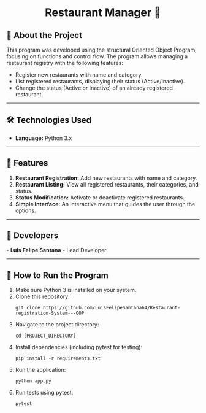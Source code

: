 <h1 align="center">Restaurant Manager 🍴</h1>

<h2>📜 About the Project</h2>
<p>
This program was developed using the structural Oriented Object Program, focusing on functions and control flow. The program allows managing a restaurant registry with the following features:
<ul>
  <li>Register new restaurants with name and category.</li>
  <li>List registered restaurants, displaying their status (Active/Inactive).</li>
  <li>Change the status (Active or Inactive) of an already registered restaurant.</li>
</ul>
</p>

---

<h2>🛠 Technologies Used</h2>
<ul>
  <li><b>Language:</b> Python 3.x</li>
</ul>

---

<h2>🚀 Features</h2>
<ol>
  <li><b>Restaurant Registration:</b> Add new restaurants with name and category.</li>
  <li><b>Restaurant Listing:</b> View all registered restaurants, their categories, and status.</li>
  <li><b>Status Modification:</b> Activate or deactivate registered restaurants.</li>
  <li><b>Simple Interface:</b> An interactive menu that guides the user through the options.</li>
</ol>

---

<h2>👥 Developers</h2>
<p>- <b>Luis Felipe Santana</b> - Lead Developer</p>

---

<h2>📝 How to Run the Program</h2>
<ol>
  <li>Make sure Python 3 is installed on your system.</li>
  <li>Clone this repository:
    <pre><code>git clone https://github.com/LuisFelipeSantana64/Restaurant-registration-System---OOP
</code></pre>
  </li>
  <li>Navigate to the project directory:
    <pre><code>cd [PROJECT_DIRECTORY]</code></pre>
  </li>
  <li>Install dependencies (including pytest for testing):
    <pre><code>pip install -r requirements.txt</code></pre>
  </li>
  <li>Run the application:
    <pre><code>python app.py</code></pre>
  </li>
  <li>Run tests using pytest:
    <pre><code>pytest</code></pre>
  </li>
</ol>
